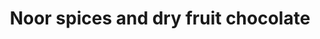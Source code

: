 ---
title: "Noor spices and dry fruit chocolate"
url: /karachi/noor-spices-and-dry-fruit-chocolate/
shop: Gewürze
---